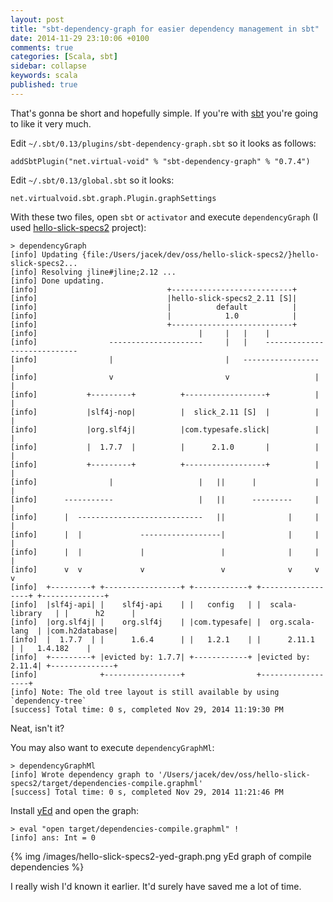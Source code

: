 ```yaml
---
layout: post
title: "sbt-dependency-graph for easier dependency management in sbt"
date: 2014-11-29 23:10:06 +0100
comments: true
categories: [Scala, sbt]
sidebar: collapse
keywords: scala
published: true
---
```

That's gonna be short and hopefully simple. If you're with [sbt](http://www.scala-sbt.org/) you're going to like it very much.

Edit `~/.sbt/0.13/plugins/sbt-dependency-graph.sbt` so it looks as follows:

	addSbtPlugin("net.virtual-void" % "sbt-dependency-graph" % "0.7.4")

Edit `~/.sbt/0.13/global.sbt` so it looks:

	net.virtualvoid.sbt.graph.Plugin.graphSettings

With these two files, open `sbt` or `activator` and execute `dependencyGraph` (I used [hello-slick-specs2](https://github.com/jaceklaskowski/hello-slick-specs2) project):

	> dependencyGraph
	[info] Updating {file:/Users/jacek/dev/oss/hello-slick-specs2/}hello-slick-specs2...
	[info] Resolving jline#jline;2.12 ...
	[info] Done updating.
	[info]                             +---------------------------+
	[info]                             |hello-slick-specs2_2.11 [S]|
	[info]                             |          default          |
	[info]                             |            1.0            |
	[info]                             +---------------------------+
	[info]                                    |     |   |    |
	[info]                ---------------------     |   |    ----------------------------
	[info]                |                         |   -----------------               |
	[info]                v                         v                   |               |
	[info]           +---------+          +------------------+          |               |
	[info]           |slf4j-nop|          |  slick_2.11 [S]  |          |               |
	[info]           |org.slf4j|          |com.typesafe.slick|          |               |
	[info]           |  1.7.7  |          |      2.1.0       |          |               |
	[info]           +---------+          +------------------+          |               |
	[info]                |                   |   ||      |             |               |
	[info]      -----------                   |   ||      ---------     |               |
	[info]      |  ----------------------------   ||              |     |               |
	[info]      |  |             ------------------|              |     |               |
	[info]      |  |             |                 |              |     |               |
	[info]      v  v             v                 v              v     v               v
	[info]  +---------+ +-----------------+ +------------+ +------------------+ +--------------+
	[info]  |slf4j-api| |    slf4j-api    | |   config   | |  scala-library   | |      h2      |
	[info]  |org.slf4j| |    org.slf4j    | |com.typesafe| |  org.scala-lang  | |com.h2database|
	[info]  |  1.7.7  | |      1.6.4      | |   1.2.1    | |      2.11.1      | |   1.4.182    |
	[info]  +---------+ |evicted by: 1.7.7| +------------+ |evicted by: 2.11.4| +--------------+
	[info]              +-----------------+                +------------------+
	[info] Note: The old tree layout is still available by using `dependency-tree`
	[success] Total time: 0 s, completed Nov 29, 2014 11:19:30 PM

Neat, isn't it?

You may also want to execute `dependencyGraphMl`:

	> dependencyGraphMl
	[info] Wrote dependency graph to '/Users/jacek/dev/oss/hello-slick-specs2/target/dependencies-compile.graphml'
	[success] Total time: 0 s, completed Nov 29, 2014 11:21:46 PM

Install [yEd](http://www.yworks.com/en/products/yfiles/yed/) and open the graph:

	> eval "open target/dependencies-compile.graphml" !
	[info] ans: Int = 0

{% img /images/hello-slick-specs2-yed-graph.png yEd graph of compile dependencies %}

I really wish I'd known it earlier. It'd surely have saved me a lot of time.